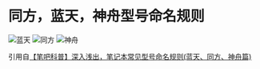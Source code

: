 # 同方，蓝天，神舟型号命名规则

![蓝天](https://onedrive.huiaei.vercel.app/api?path=/%F0%9F%96%BCImages/2021/02/Snipaste\_2021-02-21\_19-45-25.png\&raw=true) ![同方](https://onedrive.huiaei.vercel.app/api?path=/%F0%9F%96%BCImages/2021/02/Snipaste\_2021-02-21\_19-50-55.png\&raw=true) ![神舟](https://onedrive.huiaei.vercel.app/api?path=/%F0%9F%96%BCImages/2021/02/Snipaste\_2021-02-21\_19-54-20.png\&raw=true)

引用自[【笔吧科普】深入浅出，笔记本常见型号命名规则(蓝天、同方、神舟篇)](https://www.bilibili.com/video/av671755249)

